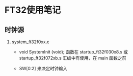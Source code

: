 # FT32使用笔记

## 时钟源
1. system_ft32f0xx.c
    + void SystemInit (void); 函数在 startup_ft32f030x8.s 或 startup_ft32f072xb.s 汇编中有使用，在 main 函数之前

    + SW[0:2] 来决定时钟输入


## 